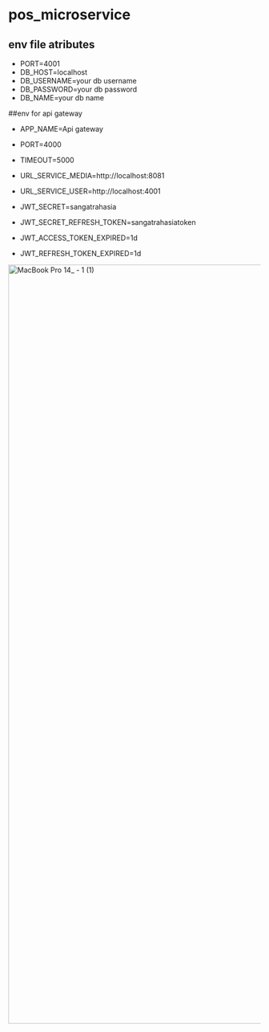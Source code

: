 # pos_microservice

## env file atributes 
- PORT=4001
- DB_HOST=localhost
- DB_USERNAME=your db username
- DB_PASSWORD=your db password
- DB_NAME=your db name

##env for api gateway
- APP_NAME=Api gateway
- PORT=4000
- TIMEOUT=5000
- URL_SERVICE_MEDIA=http://localhost:8081
- URL_SERVICE_USER=http://localhost:4001

- JWT_SECRET=sangatrahasia
- JWT_SECRET_REFRESH_TOKEN=sangatrahasiatoken
- JWT_ACCESS_TOKEN_EXPIRED=1d
- JWT_REFRESH_TOKEN_EXPIRED=1d

<img width="1512" alt="MacBook Pro 14_ - 1 (1)" src="https://user-images.githubusercontent.com/48597821/211629263-cd23cff9-dede-46b3-8a21-d3c8b004e9e6.png">
